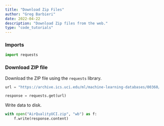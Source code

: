 ```yaml
---
title: "Download Zip Files"
author: "Greg Barbieri"
date: 2022-04-22
description: "Download Zip files from the web."
type: "code_tutorials"
--- 
```


### Imports

```python
import requests
```

### Download ZIP file

Download the ZIP file using the `requests` library.


```python
url = "https://archive.ics.uci.edu/ml/machine-learning-databases/00360/AirQualityUCI.zip"

response = requests.get(url)
```

Write data to disk.


```python
with open("AirQualityUCI.zip", "wb") as f:
    f.write(response.content)
```
